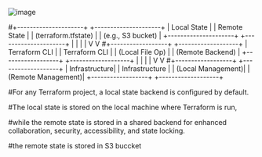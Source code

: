 

![image](https://github.com/user-attachments/assets/ed1eb61e-80c4-4df2-b073-8d28e1e74479)



























#+---------------------+          +---------------------+
|      Local State    |          |    Remote State     |
| (terraform.tfstate) |          | (e.g., S3 bucket)   |
+---------------------+          +---------------------+
          |                              |
          |                              |
          V                              V
#+------------------+           +-------------------+
| Terraform CLI    |           | Terraform CLI     |
| (Local File Op)  |           | (Remote Backend)  |
+------------------+           +-------------------+
          |                              |
          |                              |
          V                              V
#+------------------+           +-------------------+
|    Infrastructure|           |    Infrastructure |
| (Local Management)|           | (Remote Management)|
+------------------+           +-------------------+




































#For any Terraform project, a local state backend is configured by default.

#The local state is stored on the local machine where Terraform is run, 

#while the remote state is stored in a shared backend for enhanced collaboration, security, accessibility, and state locking.

#the remote state is stored in S3 buccket
